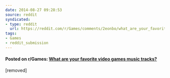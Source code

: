 ```yaml
---
date: 2014-08-27 09:28:53
source: reddit
syndicated:
- type: reddit
  url: https://reddit.com/r/Games/comments/2eonbo/what_are_your_favorite_video_games_music_tracks/
tags:
- Games
- reddit_submission
---
```


#### Posted on r/Games: [What are your favorite video games music tracks?](https://reddit.com/r/Games/comments/2eonbo/what_are_your_favorite_video_games_music_tracks/)

[removed]